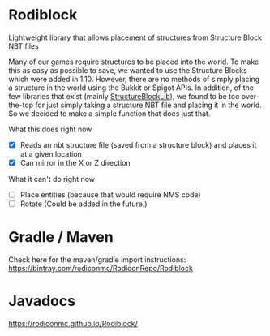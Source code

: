 # Rodiblock
Lightweight library that allows placement of structures from Structure Block NBT files

Many of our games require structures to be placed into the world. To make this as easy as possible to save, we wanted to
use the Structure Blocks which were added in 1.10. However, there are no methods of simply placing a structure in the
world using the Bukkit or Spigot APIs. In addition, of the few libraries that exist
(mainly [StructureBlockLib](https://github.com/Shynixn/StructureBlockLib)), we found to be too over-the-top for just
simply taking a structure NBT file and placing it in the world. So we decided to make a simple function that does just
that.


What this does right now
- [x]  Reads an nbt structure file (saved from a structure block) and places it at a given location
- [x]  Can mirror in the X or Z direction

What it can't do right now
- [ ]  Place entities (because that would require NMS code)
- [ ]  Rotate (Could be added in the future.)

# Gradle / Maven
Check here for the maven/gradle import instructions: https://bintray.com/rodiconmc/RodiconRepo/Rodiblock

# Javadocs
https://rodiconmc.github.io/Rodiblock/

